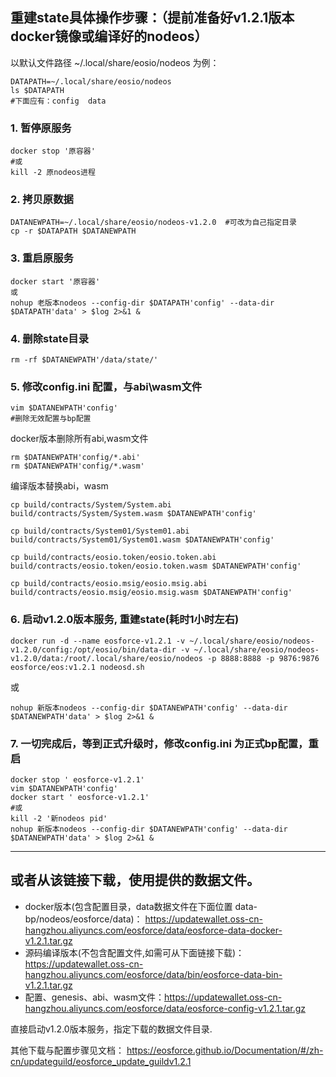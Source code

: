 
## 重建state具体操作步骤：（提前准备好v1.2.1版本 docker镜像或编译好的nodeos）

以默认文件路径 ~/.local/share/eosio/nodeos 为例：
```shell
DATAPATH=~/.local/share/eosio/nodeos
ls $DATAPATH
#下面应有：config  data
```

### 1. 暂停原服务
```shell
docker stop '原容器'
#或 
kill -2 原nodeos进程
```

### 2. 拷贝原数据
```shell
DATANEWPATH=~/.local/share/eosio/nodeos-v1.2.0	#可改为自己指定目录
cp -r $DATAPATH $DATANEWPATH
```

### 3. 重启原服务
```shell
docker start '原容器'
或
nohup 老版本nodeos --config-dir $DATAPATH'config' --data-dir $DATAPATH'data' > $log 2>&1 &
```

### 4. 删除state目录
```shell
rm -rf $DATANEWPATH'/data/state/'
```

### 5. 修改config.ini 配置，与abi\wasm文件
```shell
vim $DATANEWPATH'config'
#删除无效配置与bp配置
```
docker版本删除所有abi,wasm文件
```shell
rm $DATANEWPATH'config/*.abi'
rm $DATANEWPATH'config/*.wasm'
```
编译版本替换abi，wasm
```shell
cp build/contracts/System/System.abi build/contracts/System/System.wasm $DATANEWPATH'config'

cp build/contracts/System01/System01.abi build/contracts/System01/System01.wasm $DATANEWPATH'config'

cp build/contracts/eosio.token/eosio.token.abi build/contracts/eosio.token/eosio.token.wasm $DATANEWPATH'config'

cp build/contracts/eosio.msig/eosio.msig.abi build/contracts/eosio.msig/eosio.msig.wasm $DATANEWPATH'config'
```

### 6. 启动v1.2.0版本服务, 重建state(耗时1小时左右)

```shell
docker run -d --name eosforce-v1.2.1 -v ~/.local/share/eosio/nodeos-v1.2.0/config:/opt/eosio/bin/data-dir -v ~/.local/share/eosio/nodeos-v1.2.0/data:/root/.local/share/eosio/nodeos -p 8888:8888 -p 9876:9876 eosforce/eos:v1.2.1 nodeosd.sh
```
或
```shell
nohup 新版本nodeos --config-dir $DATANEWPATH'config' --data-dir $DATANEWPATH'data' > $log 2>&1 &
```

### 7. 一切完成后，等到正式升级时，修改config.ini 为正式bp配置，重启
```shell
docker stop ' eosforce-v1.2.1'
vim $DATANEWPATH'config'
docker start ' eosforce-v1.2.1'
#或
kill -2 '新nodeos pid'
nohup 新版本nodeos --config-dir $DATANEWPATH'config' --data-dir $DATANEWPATH'data' > $log 2>&1 &
```
----
## 或者从该链接下载，使用提供的数据文件。
- docker版本(包含配置目录，data数据文件在下面位置 data-bp/nodeos/eosforce/data)： https://updatewallet.oss-cn-hangzhou.aliyuncs.com/eosforce/data/eosforce-data-docker-v1.2.1.tar.gz
- 源码编译版本(不包含配置文件,如需可从下面链接下载)：https://updatewallet.oss-cn-hangzhou.aliyuncs.com/eosforce/data/bin/eosforce-data-bin-v1.2.1.tar.gz
- 配置、genesis、abi、wasm文件：https://updatewallet.oss-cn-hangzhou.aliyuncs.com/eosforce/data/eosforce-config-v1.2.1.tar.gz

直接启动v1.2.0版本服务，指定下载的数据文件目录.

其他下载与配置步骤见文档：
https://eosforce.github.io/Documentation/#/zh-cn/updateguild/eosforce_update_guildv1.2.1
